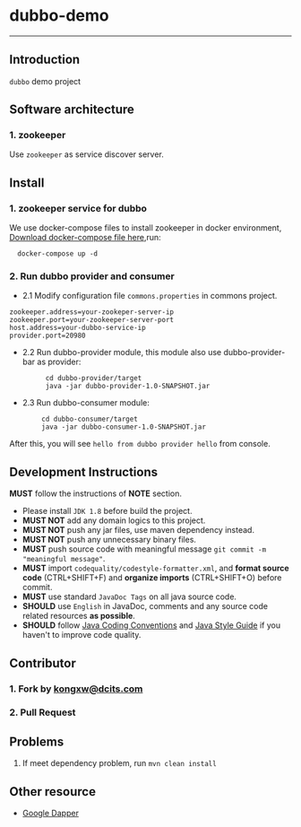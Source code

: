 # dubbo-demo
-------------------

## Introduction
 `dubbo` demo project 

## Software architecture

### 1. zookeeper
  Use `zookeeper` as service discover server. 



## Install

### 1. zookeeper service for dubbo
  We use docker-compose files  to install zookeeper in docker environment, [Download docker-compose file here](https://gitee.com/kswapd/docker-devops.git),run:
  ```
    docker-compose up -d
  ```

### 2. Run dubbo provider and consumer


  * 2.1 Modify configuration file `commons.properties` in commons project.
  ```
  zookeeper.address=your-zookeper-server-ip
  zookeeper.port=your-zookeeper-server-port
  host.address=your-dubbo-service-ip
  provider.port=20980
  ```
  
  * 2.2 Run dubbo-provider module, this module also use dubbo-provider-bar as provider:

```
         cd dubbo-provider/target
         java -jar dubbo-provider-1.0-SNAPSHOT.jar
```

  * 2.3 Run dubbo-consumer module:

```
        cd dubbo-consumer/target
        java -jar dubbo-consumer-1.0-SNAPSHOT.jar
```
   After this, you will see `hello from dubbo provider hello` from console.


## Development Instructions
**MUST** follow the instructions of **NOTE** section.
* Please install `JDK 1.8` before build the project.
* **MUST NOT** add any domain logics to this project.
* **MUST NOT** push any jar files, use maven dependency instead.
* **MUST NOT** push any unnecessary binary files.
* **MUST** push source code with meaningful message `git commit -m "meaningful message"`.
* **MUST** import `codequality/codestyle-formatter.xml`, and **format source code** (CTRL+SHIFT+F) and **organize imports** (CTRL+SHIFT+O) before commit.
* **MUST** use standard `JavaDoc Tags` on all java source code.
* **SHOULD** use `English` in JavaDoc, comments and any source code related resources **as possible**.
* **SHOULD** follow [Java Coding Conventions](http://www.oracle.com/technetwork/java/codeconventions-150003.pdf) and [Java Style Guide](https://google.github.io/styleguide/javaguide.html) if you haven't to improve code quality.


## Contributor

### 1. Fork by kongxw@dcits.com
### 2. Pull Request



## Problems
 1. If meet dependency problem, run `mvn clean install`


## Other resource

* [Google Dapper](http://research.google.com/pubs/pub36356.html)
